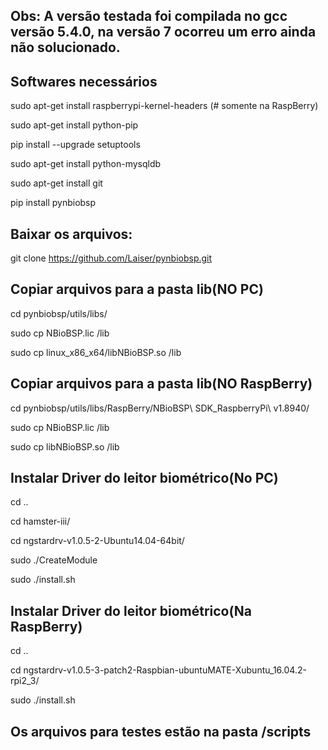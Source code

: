 
## Obs: A versão testada foi compilada no gcc versão 5.4.0, na versão 7 ocorreu um erro ainda não solucionado.



## Softwares necessários 

sudo apt-get install raspberrypi-kernel-headers (# somente na RaspBerry)

sudo apt-get install python-pip

pip install --upgrade setuptools

sudo apt-get install python-mysqldb

sudo apt-get install git

pip install pynbiobsp


## Baixar os arquivos:

git clone https://github.com/Laiser/pynbiobsp.git



## Copiar arquivos para a pasta lib(NO PC)

cd pynbiobsp/utils/libs/

sudo cp NBioBSP.lic /lib

sudo cp linux_x86_x64/libNBioBSP.so /lib


## Copiar arquivos para a pasta lib(NO RaspBerry)

cd pynbiobsp/utils/libs/RaspBerry/NBioBSP\ SDK_RaspberryPi\ v1.8940/

sudo cp NBioBSP.lic /lib

sudo cp libNBioBSP.so /lib


## Instalar Driver do leitor biométrico(No PC)

cd ..

cd hamster-iii/

cd ngstardrv-v1.0.5-2-Ubuntu14.04-64bit/

sudo ./CreateModule

sudo ./install.sh


## Instalar Driver do leitor biométrico(Na RaspBerry)

cd ..

cd ngstardrv-v1.0.5-3-patch2-Raspbian-ubuntuMATE-Xubuntu_16.04.2-rpi2_3/

sudo ./install.sh


## Os arquivos para testes estão na pasta /scripts
